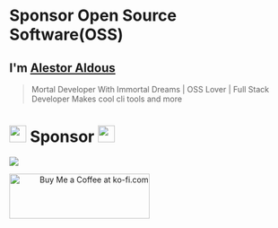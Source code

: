 # Sponsor Open Source Software(OSS)

## I'm [Alestor Aldous](https://twitter.com/alestor123) 
> Mortal Developer With Immortal Dreams | OSS Lover | Full Stack Developer
Makes cool cli tools and more

#  <img src="https://media.giphy.com/media/WUlplcMpOCEmTGBtBW/giphy.gif" width="30"> Sponsor <img src="https://media.giphy.com/media/WUlplcMpOCEmTGBtBW/giphy.gif" width="30">
<a href="https://www.buymeacoffee.com/alestor123"><img src="https://img.buymeacoffee.com/button-api/?text=Buy me a coffee &emoji=💻&slug=alestor123&button_colour=FFDD00&font_colour=000000&font_family=Lato&outline_colour=000000&coffee_colour=ffffff"></a>

<a align="right" href='https://ko-fi.com/W7W724LT4' target='_blank'><img  style='border:0px;height:80px;width:250px;' src='https://www.ko-fi.com/img/githubbutton_sm.svg' border='0' alt='Buy Me a Coffee at ko-fi.com' /></a>